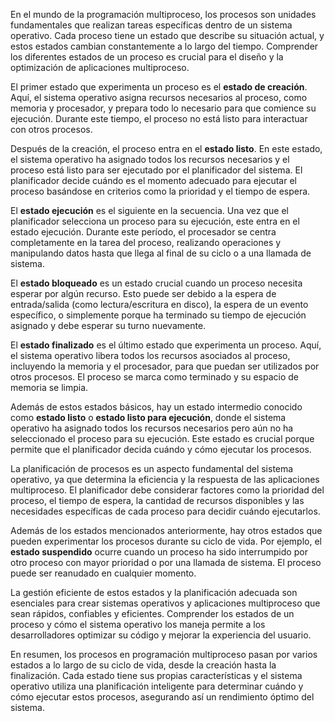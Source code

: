 En el mundo de la programación multiproceso, los procesos son unidades fundamentales que realizan tareas específicas dentro de un sistema operativo. Cada proceso tiene un estado que describe su situación actual, y estos estados cambian constantemente a lo largo del tiempo. Comprender los diferentes estados de un proceso es crucial para el diseño y la optimización de aplicaciones multiproceso.

El primer estado que experimenta un proceso es el **estado de creación**. Aquí, el sistema operativo asigna recursos necesarios al proceso, como memoria y procesador, y prepara todo lo necesario para que comience su ejecución. Durante este tiempo, el proceso no está listo para interactuar con otros procesos.

Después de la creación, el proceso entra en el **estado listo**. En este estado, el sistema operativo ha asignado todos los recursos necesarios y el proceso está listo para ser ejecutado por el planificador del sistema. El planificador decide cuándo es el momento adecuado para ejecutar el proceso basándose en criterios como la prioridad y el tiempo de espera.

El **estado ejecución** es el siguiente en la secuencia. Una vez que el planificador selecciona un proceso para su ejecución, este entra en el estado ejecución. Durante este período, el procesador se centra completamente en la tarea del proceso, realizando operaciones y manipulando datos hasta que llega al final de su ciclo o a una llamada de sistema.

El **estado bloqueado** es un estado crucial cuando un proceso necesita esperar por algún recurso. Esto puede ser debido a la espera de entrada/salida (como lectura/escritura en disco), la espera de un evento específico, o simplemente porque ha terminado su tiempo de ejecución asignado y debe esperar su turno nuevamente.

El **estado finalizado** es el último estado que experimenta un proceso. Aquí, el sistema operativo libera todos los recursos asociados al proceso, incluyendo la memoria y el procesador, para que puedan ser utilizados por otros procesos. El proceso se marca como terminado y su espacio de memoria se limpia.

Además de estos estados básicos, hay un estado intermedio conocido como **estado listo** o **estado listo para ejecución**, donde el sistema operativo ha asignado todos los recursos necesarios pero aún no ha seleccionado el proceso para su ejecución. Este estado es crucial porque permite que el planificador decida cuándo y cómo ejecutar los procesos.

La planificación de procesos es un aspecto fundamental del sistema operativo, ya que determina la eficiencia y la respuesta de las aplicaciones multiproceso. El planificador debe considerar factores como la prioridad del proceso, el tiempo de espera, la cantidad de recursos disponibles y las necesidades específicas de cada proceso para decidir cuándo ejecutarlos.

Además de los estados mencionados anteriormente, hay otros estados que pueden experimentar los procesos durante su ciclo de vida. Por ejemplo, el **estado suspendido** ocurre cuando un proceso ha sido interrumpido por otro proceso con mayor prioridad o por una llamada de sistema. El proceso puede ser reanudado en cualquier momento.

La gestión eficiente de estos estados y la planificación adecuada son esenciales para crear sistemas operativos y aplicaciones multiproceso que sean rápidos, confiables y eficientes. Comprender los estados de un proceso y cómo el sistema operativo los maneja permite a los desarrolladores optimizar su código y mejorar la experiencia del usuario.

En resumen, los procesos en programación multiproceso pasan por varios estados a lo largo de su ciclo de vida, desde la creación hasta la finalización. Cada estado tiene sus propias características y el sistema operativo utiliza una planificación inteligente para determinar cuándo y cómo ejecutar estos procesos, asegurando así un rendimiento óptimo del sistema.
